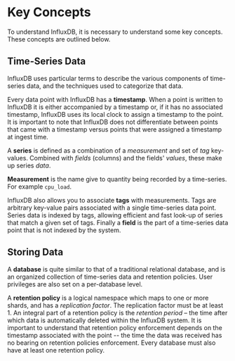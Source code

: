 # Key Concepts

To understand InfluxDB, it is necessary to understand some key concepts. These concepts are outlined below.

## Time-Series Data

InfluxDB uses particular terms to describe the various components of time-series data, and the techniques used to categorize that data.

Every data point with InfluxDB has a **timestamp**. When a point is written to InfluxDB it is either accompanied by a timestamp or, if it has no associated timestamp, InfluxDB uses its local clock to assign a timestamp to the point. It is important to note that InfluxDB does not differentiate between points that came with a timestamp versus points that were assigned a timestamp at ingest time. 

A **series** is defined as a combination of a _measurement_ and set of _tag_ key-values. Combined with _fields_ (columns) and the fields' _values_, these make up series _data_.

**Measurement** is the name give to quantity being recorded by a time-series. For example `cpu_load`.

InfluxDB also allows you to associate **tags** with measurements. Tags are arbitrary key-value pairs associated with a single time-series data point. Series data is indexed by tags, allowing efficient and fast look-up of series that match a given set of tags. Finally a **field** is the part of a time-series data point that is not indexed by the system.

## Storing Data

A **database** is quite similar to that of a traditional relational database, and is an organized collection of time-series data and retention policies. User privileges are also set on a per-database level.

A **retention policy** is a logical namespace which maps to one or more shards, and has a _replication factor_. The replication factor must be at least 1. An integral part of a retention policy is the _retention period_ – the time after which data is automatically deleted within the InfluxDB system. It is important to understand that retention policy enforcement depends on the timestamp associated with the point -- the time the data was received has no bearing on retention policies enforcement. Every database must also have at least one retention policy.

